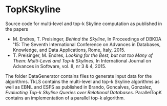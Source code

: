 # TopKSkyline
Source code for multi-level and top-k Skyline computation as published in the papers

* M. Endres, T. Preisinger, *Behind the Skyline*, In Proceedings of DBKDA '15: The Seventh International Conference on Advances in Databases, Knowledge, and Data Applications, Rome, Italy, 2015.
* T. Preisinger, M. Endres, *Looking for the Best, but not too Many of Them: Multi-Level and Top-k Skylines*, In International Journal on Advances in Software, vol. 8, nr 3 & 4, 2015.

The folder DataGenerator contains files to generate input data for the algorithms.
TkLS contains the multi-level and top-k Skyline algorithms as well as EBNL and ESFS as published in
Brando, Goncalves, Gonzalez, *Evaluating Top-k Skyline Queries over Relational Databases*. ParallelTopK contains an implementation of a parallel top-k algorithm. 

